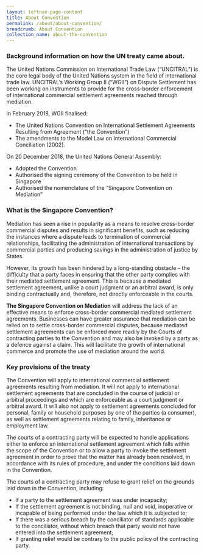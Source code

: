 ```yaml
---
layout: leftnav-page-content
title: About Convention
permalink: /about/about-convention/
breadcrumb: About Convention
collection_name: about-the-convention
---
```


### **Background information on how the UN treaty came about.** 

The United Nations Commission on International Trade Law (“UNCITRAL”) is the core legal body of the United Nations system in the field of international trade law. UNCITRAL’s Working Group II (“WGII”) on Dispute Settlement has been working on instruments to provide for the cross-border enforcement of international commercial settlement agreements reached through mediation.

In February 2018, WGII finalised: 
*	The United Nations Convention on International Settlement Agreements Resulting from Agreement (“the Convention”) 
*	The amendments to the Model Law on International Commercial Conciliation (2002).

On 20 December 2018, the United Nations General Assembly:
*	Adopted the Convention
*	Authorised the signing ceremony of the Convention to be held in Singapore
*	Authorised the nomenclature of the “Singapore Convention on Mediation” 

### **What is the Singapore Convention?**

Mediation has seen a rise in popularity as a means to resolve cross-border commercial disputes and results in significant benefits, such as reducing the instances where a dispute leads to termination of commercial relationships, facilitating the administration of international transactions by commercial parties and producing savings in the administration of justice by States. 

However, its growth has been hindered by a long-standing obstacle – the difficulty that a party faces in ensuring that the other party complies with their mediated settlement agreement. This is because a mediated settlement agreement, unlike a court judgment or an arbitral award, is only binding contractually and, therefore, not directly enforceable in the courts.

**The Singapore Convention on Mediation** will address the lack of an effective means to enforce cross-border commercial mediated settlement agreements. Businesses can have greater assurance that mediation can be relied on to settle cross-border commercial disputes, because mediated settlement agreements can be enforced more readily by the Courts of contracting parties to the Convention and may also be invoked by a party as a defence against a claim. This will facilitate the growth of international commerce and promote the use of mediation around the world. 

### **Key provisions of the treaty**

The Convention will apply to international commercial settlement agreements resulting from mediation.  It will not apply to international settlement agreements that are concluded in the course of judicial or arbitral proceedings and which are enforceable as a court judgment or arbitral award. It will also not apply to settlement agreements concluded for personal, family or household purposes by one of the parties (a consumer), as well as settlement agreements relating to family, inheritance or employment law. 


The courts of a contracting party will be expected to handle applications either to enforce an international settlement agreement which falls within the scope of the Convention or to allow a party to invoke the settlement agreement in order to prove that the matter has already been resolved, in accordance with its rules of procedure, and under the conditions laid down in the Convention. 

The courts of a contracting party may refuse to grant relief on the grounds laid down in the Convention, including:
*	If a party to the settlement agreement was under incapacity; 
*	If the settlement agreement is not binding, null and void, inoperative or incapable of being performed under the law which it is subjected to; 
*	If there was a serious breach by the conciliator of standards applicable to the conciliator, without which breach that party would not have entered into the settlement agreement;  
*	If granting relief would be contrary to the public policy of the contracting party.
